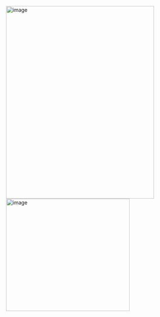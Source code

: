 
<img width="405" height="526" alt="image" src="https://github.com/user-attachments/assets/e00eb67a-4a8c-4e67-b844-09e3303e98c9" />

<img width="338" height="307" alt="image" src="https://github.com/user-attachments/assets/68e85bf7-6e35-40eb-a9c7-b4611e3dd9af" />

